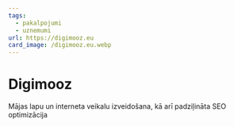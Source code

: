 ```yaml
---
tags:
  - pakalpojumi
  - uznemumi
url: https://digimooz.eu
card_image: /digimooz.eu.webp
---
```


# Digimooz

Mājas lapu un interneta veikalu izveidošana, kā arī padziļināta SEO optimizācija
